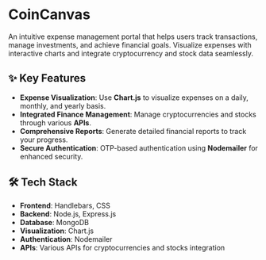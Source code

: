 # CoinCanvas

An intuitive expense management portal that helps users track transactions, manage investments, and achieve financial goals. Visualize expenses with interactive charts and integrate cryptocurrency and stock data seamlessly.

## ✨ Key Features

- **Expense Visualization**: Use **Chart.js** to visualize expenses on a daily, monthly, and yearly basis.
- **Integrated Finance Management**: Manage cryptocurrencies and stocks through various **APIs**.
- **Comprehensive Reports**: Generate detailed financial reports to track your progress.
- **Secure Authentication**: OTP-based authentication using **Nodemailer** for enhanced security.

## 🛠️ Tech Stack

- **Frontend**: Handlebars, CSS
- **Backend**: Node.js, Express.js
- **Database**: MongoDB
- **Visualization**: Chart.js
- **Authentication**: Nodemailer
- **APIs**: Various APIs for cryptocurrencies and stocks integration
